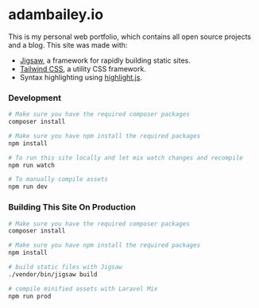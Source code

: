 # adambailey.io

This is my personal web portfolio, which contains all open source projects and a blog.
This site was made with:
- [Jigsaw](http://jigsaw.tighten.co/), a framework for rapidly building static sites.
- [Tailwind CSS](https://tailwindcss.com/), a utility CSS framework.
- Syntax highlighting using [highlight.js](https://highlightjs.org/).

### Development


```bash
# Make sure you have the required composer packages
composer install
```
```bash
# Make sure you have npm install the required packages
npm install
```
```bash
# To run this site locally and let mix watch changes and recompile
npm run watch
```
```bash
# To manually compile assets
npm run dev
```

### Building This Site On Production

```bash
# Make sure you have the required composer packages
composer install
```
```bash
# Make sure you have npm install the required packages
npm install
```
```bash
# build static files with Jigsaw
./vendor/bin/jigsaw build

# compile minified assets with Laravel Mix
npm run prod
```
